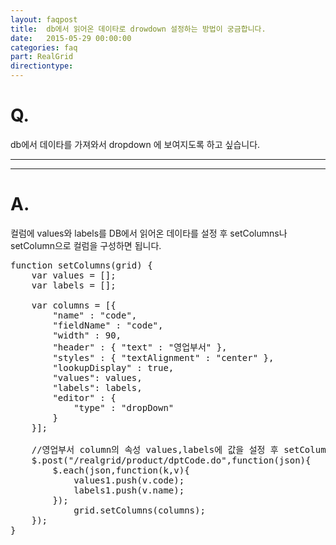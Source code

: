```yaml
---
layout: faqpost
title:  db에서 읽어온 데이타로 drowdown 설정하는 방법이 궁금합니다.
date:   2015-05-29 00:00:00
categories: faq
part: RealGrid
directiontype: 
---
```


# Q.

db에서 데이타를 가져와서 dropdown 에 보여지도록 하고 싶습니다.
  
---
***

# A.

컬럼에 values와 labels를 DB에서 읽어온 데이타를 설정 후 setColumns나 setColumn으로 컬럼을 구성하면 됩니다.

<pre class="prettyprint">
function setColumns(grid) {
    var values = [];
    var labels = [];

    var columns = [{
        "name" : "code",
        "fieldName" : "code",
        "width" : 90,
        "header" : { "text" : "영업부서" },
        "styles" : { "textAlignment" : "center" },
        "lookupDisplay" : true,
        "values": values,
        "labels": labels,
        "editor" : {
            "type" : "dropDown"         
        }
    }]; 

    //영업부서 column의 속성 values,labels에 값을 설정 후 setColumns로 컬럼 구성.
    $.post("/realgrid/product/dptCode.do",function(json){
        $.each(json,function(k,v){
            values1.push(v.code);
            labels1.push(v.name);
        });
            grid.setColumns(columns);
    });
}
</pre>